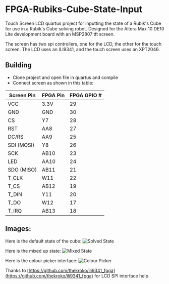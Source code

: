 # FPGA-Rubiks-Cube-State-Input
Touch Screen LCD quartus project for inputting the state of a Rubik's Cube for use in a Rubik's Cube solving robot. Designed for the Altera Max 10 DE10 Lite development board with an MSP2807 tft screen.

The screen has two spi controllers, one for the LCD, the other for the touch screen. The LCD uses an ILI9341, and the touch screen uses an XPT2046.

## Building
 - Clone project and open file in quartus and compile
 - Connect screen as shown in this table:

| Screen Pin | FPGA Pin | FPGA GPIO # |
| ---------- | -------- | ----------- |
| VCC        | 3.3V     | 29          |
| GND        | GND      | 30          |
| CS         | Y7       | 28          |
| RST        | AA8      | 27          |
| DC/RS      | AA9      | 25          |
| SDI (MOSI) | Y8       | 26          |
| SCK        | AB10     | 23          |
| LED        | AA10     | 24          |
| SDO (MISO) | AB11     | 21          |
| T_CLK      | W11      | 22          |
| T_CS       | AB12     | 19          |
| T_DIN      | Y11      | 20          |
| T_DO       | W12      | 17          |
| T_IRQ      | AB13     | 18          |


## Images:

Here is the default state of the cube:
![Solved State](media/Solved_State.jpg)

Here is the mixed up state:
![Mixed State](media/Working_LCD.jpg)

Here is the colour picker interface:
![Colour Picker](media/Colour_Picker_Interface.jpg)

Thanks to [https://github.com/thekroko/ili9341_fpga](https://github.com/thekroko/ili9341_fpga) for LCD SPI interface help.